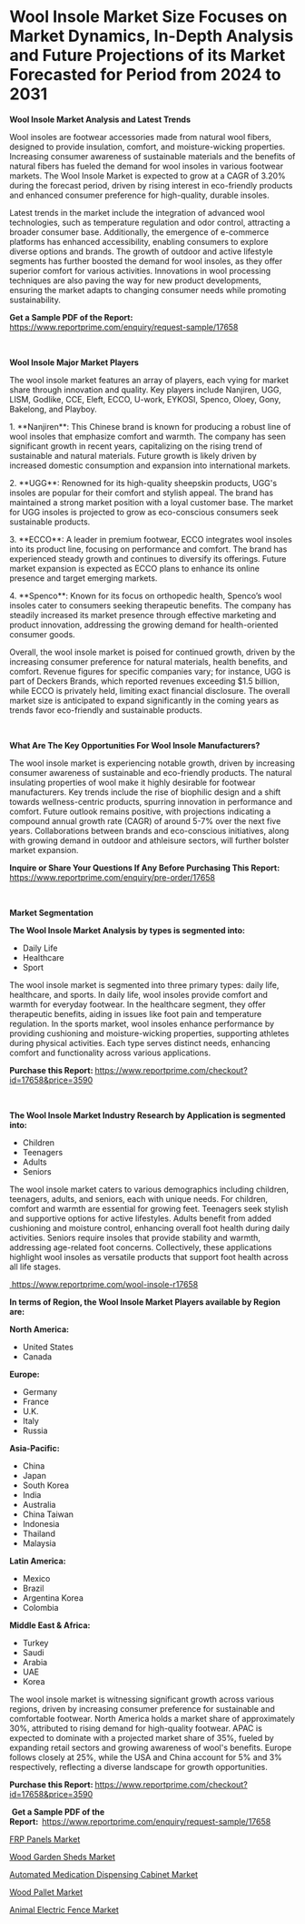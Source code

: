 <p><h1>Wool Insole Market Size Focuses on Market Dynamics, In-Depth Analysis and Future Projections of its Market Forecasted for Period from 2024 to 2031</h1></p><p><strong>Wool Insole Market Analysis and Latest Trends</strong></p>
<p><p>Wool insoles are footwear accessories made from natural wool fibers, designed to provide insulation, comfort, and moisture-wicking properties. Increasing consumer awareness of sustainable materials and the benefits of natural fibers has fueled the demand for wool insoles in various footwear markets. The Wool Insole Market is expected to grow at a CAGR of 3.20% during the forecast period, driven by rising interest in eco-friendly products and enhanced consumer preference for high-quality, durable insoles. </p><p>Latest trends in the market include the integration of advanced wool technologies, such as temperature regulation and odor control, attracting a broader consumer base. Additionally, the emergence of e-commerce platforms has enhanced accessibility, enabling consumers to explore diverse options and brands. The growth of outdoor and active lifestyle segments has further boosted the demand for wool insoles, as they offer superior comfort for various activities. Innovations in wool processing techniques are also paving the way for new product developments, ensuring the market adapts to changing consumer needs while promoting sustainability.</p></p>
<p><strong>Get a Sample PDF of the Report:&nbsp;</strong> <a href="https://www.reportprime.com/enquiry/request-sample/17658?utm_campaign=84&utm_medium=2&utm_source=Github&utm_content=ia&utm_term=19112024&utm_id=wool-insole">https://www.reportprime.com/enquiry/request-sample/17658</a></p>
<p>&nbsp;</p>
<p><strong>Wool Insole Major Market Players</strong></p>
<p><p>The wool insole market features an array of players, each vying for market share through innovation and quality. Key players include Nanjiren, UGG, LISM, Godlike, CCE, Eleft, ECCO, U-work, EYKOSI, Spenco, Oloey, Gony, Bakelong, and Playboy. </p><p>1. **Nanjiren**: This Chinese brand is known for producing a robust line of wool insoles that emphasize comfort and warmth. The company has seen significant growth in recent years, capitalizing on the rising trend of sustainable and natural materials. Future growth is likely driven by increased domestic consumption and expansion into international markets.</p><p>2. **UGG**: Renowned for its high-quality sheepskin products, UGG's insoles are popular for their comfort and stylish appeal. The brand has maintained a strong market position with a loyal customer base. The market for UGG insoles is projected to grow as eco-conscious consumers seek sustainable products.</p><p>3. **ECCO**: A leader in premium footwear, ECCO integrates wool insoles into its product line, focusing on performance and comfort. The brand has experienced steady growth and continues to diversify its offerings. Future market expansion is expected as ECCO plans to enhance its online presence and target emerging markets.</p><p>4. **Spenco**: Known for its focus on orthopedic health, Spenco’s wool insoles cater to consumers seeking therapeutic benefits. The company has steadily increased its market presence through effective marketing and product innovation, addressing the growing demand for health-oriented consumer goods.</p><p>Overall, the wool insole market is poised for continued growth, driven by the increasing consumer preference for natural materials, health benefits, and comfort. Revenue figures for specific companies vary; for instance, UGG is part of Deckers Brands, which reported revenues exceeding $1.5 billion, while ECCO is privately held, limiting exact financial disclosure. The overall market size is anticipated to expand significantly in the coming years as trends favor eco-friendly and sustainable products.</p></p>
<p>&nbsp;</p>
<p><strong>What Are The Key Opportunities For Wool Insole Manufacturers?</strong></p>
<p><p>The wool insole market is experiencing notable growth, driven by increasing consumer awareness of sustainable and eco-friendly products. The natural insulating properties of wool make it highly desirable for footwear manufacturers. Key trends include the rise of biophilic design and a shift towards wellness-centric products, spurring innovation in performance and comfort. Future outlook remains positive, with projections indicating a compound annual growth rate (CAGR) of around 5-7% over the next five years. Collaborations between brands and eco-conscious initiatives, along with growing demand in outdoor and athleisure sectors, will further bolster market expansion.</p></p>
<p><strong>Inquire or Share Your Questions If Any Before Purchasing This Report:</strong> <a href="https://www.reportprime.com/enquiry/pre-order/17658?utm_campaign=84&utm_medium=2&utm_source=Github&utm_content=ia&utm_term=19112024&utm_id=wool-insole">https://www.reportprime.com/enquiry/pre-order/17658</a></p>
<p>&nbsp;</p>
<p><strong>Market Segmentation</strong></p>
<p><strong>The Wool Insole Market Analysis by types is segmented into:</strong></p>
<p><ul><li>Daily Life</li><li>Healthcare</li><li>Sport</li></ul></p>
<p><p>The wool insole market is segmented into three primary types: daily life, healthcare, and sports. In daily life, wool insoles provide comfort and warmth for everyday footwear. In the healthcare segment, they offer therapeutic benefits, aiding in issues like foot pain and temperature regulation. In the sports market, wool insoles enhance performance by providing cushioning and moisture-wicking properties, supporting athletes during physical activities. Each type serves distinct needs, enhancing comfort and functionality across various applications.</p></p>
<p><strong>Purchase this Report:&nbsp;</strong><a href="https://www.reportprime.com/checkout?id=17658&price=3590&utm_campaign=84&utm_medium=2&utm_source=Github&utm_content=ia&utm_term=19112024&utm_id=wool-insole">https://www.reportprime.com/checkout?id=17658&price=3590</a></p>
<p>&nbsp;</p>
<p><strong>The Wool Insole Market Industry Research by Application is segmented into:</strong></p>
<p><ul><li>Children</li><li>Teenagers</li><li>Adults</li><li>Seniors</li></ul></p>
<p><p>The wool insole market caters to various demographics including children, teenagers, adults, and seniors, each with unique needs. For children, comfort and warmth are essential for growing feet. Teenagers seek stylish and supportive options for active lifestyles. Adults benefit from added cushioning and moisture control, enhancing overall foot health during daily activities. Seniors require insoles that provide stability and warmth, addressing age-related foot concerns. Collectively, these applications highlight wool insoles as versatile products that support foot health across all life stages.</p></p>
<p><a href="https://www.reportprime.com/wool-insole-r17658?utm_campaign=84&utm_medium=2&utm_source=Github&utm_content=ia&utm_term=19112024&utm_id=wool-insole">&nbsp;https://www.reportprime.com/wool-insole-r17658</a></p>
<p><strong>In terms of Region, the Wool Insole Market Players available by Region are:</strong></p>
<p>
    <p> <strong> North America: </strong>
        <ul>
            <li>United States</li>
            <li>Canada</li>
        </ul>
        </p> 
    <p> <strong> Europe: </strong>
        <ul>
            <li>Germany</li>
            <li>France</li>
            <li>U.K.</li>
            <li>Italy</li>
            <li>Russia</li>
        </ul>
        </p> 
    <p> <strong> Asia-Pacific: </strong>
        <ul>
            <li>China</li>
            <li>Japan</li>
            <li>South Korea</li>
            <li>India</li>
            <li>Australia</li>
            <li>China Taiwan</li>
            <li>Indonesia</li>
            <li>Thailand</li>
            <li>Malaysia</li>
        </ul>
        </p> 
    <p> <strong> Latin America: </strong>
        <ul>
            <li>Mexico</li>
            <li>Brazil</li>
            <li>Argentina Korea</li>
            <li>Colombia</li>
        </ul>
        </p> 
    <p> <strong> Middle East & Africa: </strong>
        <ul>
            <li>Turkey</li>
            <li>Saudi</li>
            <li>Arabia</li>
            <li>UAE</li>
            <li>Korea</li>
        </ul>
    </p>
    </p>
<p><p>The wool insole market is witnessing significant growth across various regions, driven by increasing consumer preference for sustainable and comfortable footwear. North America holds a market share of approximately 30%, attributed to rising demand for high-quality footwear. APAC is expected to dominate with a projected market share of 35%, fueled by expanding retail sectors and growing awareness of wool's benefits. Europe follows closely at 25%, while the USA and China account for 5% and 3% respectively, reflecting a diverse landscape for growth opportunities.</p></p>
<p><strong>Purchase this Report: </strong><a href="https://www.reportprime.com/checkout?id=17658&price=3590&utm_campaign=84&utm_medium=2&utm_source=Github&utm_content=ia&utm_term=19112024&utm_id=wool-insole">https://www.reportprime.com/checkout?id=17658&price=3590</a></p>
<p>&nbsp;<strong>Get a Sample PDF of the Report:&nbsp;&nbsp;</strong><a href="https://www.reportprime.com/enquiry/request-sample/17658?utm_campaign=84&utm_medium=2&utm_source=Github&utm_content=ia&utm_term=19112024&utm_id=wool-insole">https://www.reportprime.com/enquiry/request-sample/17658</a></p>
<p><strong></strong></p>
<p><p><a href="https://www.linkedin.com/pulse/frp-panels-market-size-type-product-global-industry-analysis-yijee?utm_campaign=84&utm_medium=2&utm_source=Github&utm_content=ia&utm_term=19112024&utm_id=wool-insole">FRP Panels Market</a></p><p><a href="https://github.com/SanjidaKhan901/Market-Research-Report-List-1/blob/main/wood-garden-sheds-market.md?utm_campaign=84&utm_medium=2&utm_source=Github&utm_content=ia&utm_term=19112024&utm_id=wool-insole">Wood Garden Sheds Market</a></p><p><a href="https://issuu.com/reportprime-2/docs/automated-medication-dispensing-cab_f10a738876b668?utm_campaign=84&utm_medium=2&utm_source=Github&utm_content=ia&utm_term=19112024&utm_id=wool-insole">Automated Medication Dispensing Cabinet Market</a></p><p><a href="https://github.com/AngelaWalsh696/Market-Research-Report-List-1/blob/main/wood-pallet-market.md?utm_campaign=84&utm_medium=2&utm_source=Github&utm_content=ia&utm_term=19112024&utm_id=wool-insole">Wood Pallet Market</a></p><p><a href="https://issuu.com/reportprime-2/docs/animal-electric-fence-market-size-2_63f98fc9da8488?utm_campaign=84&utm_medium=2&utm_source=Github&utm_content=ia&utm_term=19112024&utm_id=wool-insole">Animal Electric Fence Market</a></p></p>